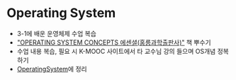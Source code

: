 # Operating System
- 3-1에 배운 운영체제 수업 복습
- ["OPERATING SYSTEM CONCEPTS 에센셜(홍릉과학출판사)"](http://www.hongpub.co.kr/shop/item.php?it_id=20181204081002) 책 뿌수기
- 수업 내용 복습, 필요 시 K-MOOC 사이트에서 타 교수님 강의 들으며 OS개념 정복하기
- [OperatingSystem](./OperatingSystem)에 정리